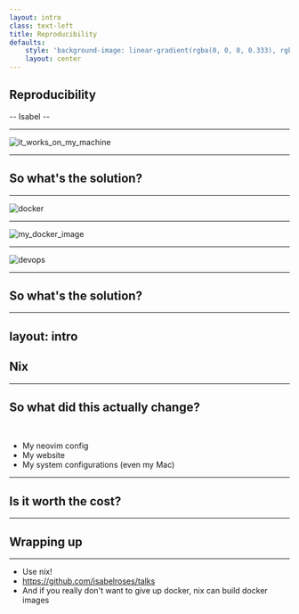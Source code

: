 ```yaml
---
layout: intro
class: text-left
title: Reproducibility
defaults:
    style: 'background-image: linear-gradient(rgba(0, 0, 0, 0.333), rgba(0, 0, 0, 0.533)), url("/bg.svg"); background-repeat: no-repeat; background-position: center center; background-size: cover;'
    layout: center
---
```


## Reproducibility

-- Isabel --

<!-- Introduce myself > I think one of the biggest issues we ever get told is _swap slide_ -->

---

![it_works_on_my_machine](/it_works_on_my_machine.png)

<!-- but i refuse to believe that this is the only possible answer, so I looked onwards. asking myself _swap slides_ -->

---

## So what's the solution?

<!-- well most people might try to push you towards containerisation -->

---

![docker](/docker.png)

<!-- and if you did give in you will find this pretty looking guy. And I did try that myself at one point _swap slides_ -->

---

![my_docker_image](/docker_image.png)

<!-- So I gave it a shot, I containerised my website, which you can still find on docker hub to this day, but it still was not a flawless out come _swap slides_ -->

---

![devops](/devops.png)

<!-- there was still a chance of hitting some kind of obscure error, this picture pretty much sums it, But that lead me to asking the question once again _swap slides_ -->

---

## So what's the solution?

<!-- at this point i was introduced to something called nix and thus NixOS, a fully declarative and reproducible environment -->

---
layout: intro
---

## Nix

<!-- if you have been paying a lot of attention you might've noticed the background image (which I made), is the nix logo, -->

---

<div class="item-center">

## So what did this actually change?

<br>

<v-clicks fade-out class="text-left">

- My neovim config
- My website
- My system configurations (even my Mac)

</v-clicks>

</div>

<!-- these are all examples of things that I was now able to make completely reproducible and build declaratively. -->

---

## Is it worth the cost?

<!-- I will be the first to admit that nix has a very steep learning curve but when you truly get it working it works like a charm -->

---

## Wrapping up

---

<v-clicks>

- Use nix!
- https://github.com/isabelroses/talks
- And if you really don't want to give up docker, nix can build docker images

</v-clicks>

<!-- 
    [click] the notes for this talk is located on the GitHub repo there, along with some additional resources
    [click] any questions
-->
